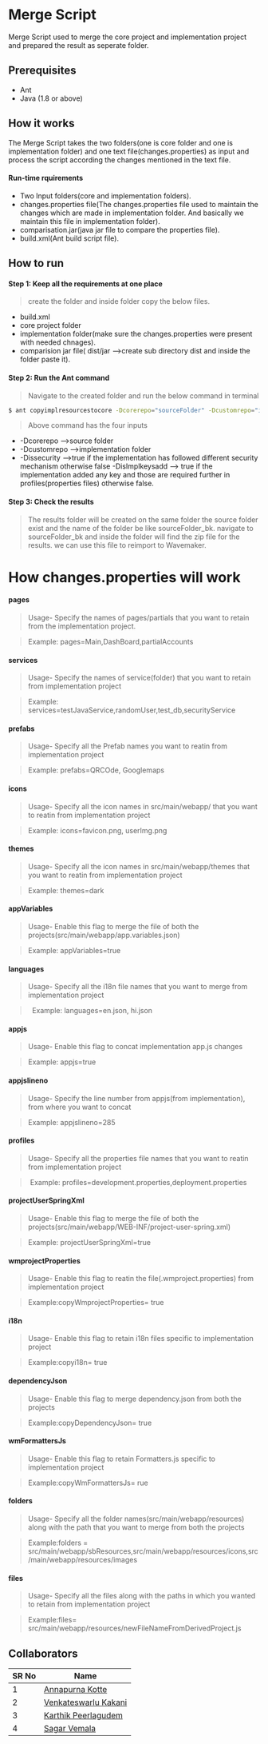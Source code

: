 # Merge Script

Merge Script used to merge the core project and implementation project and prepared the result as seperate folder.

## Prerequisites
- Ant 
- Java (1.8 or above)

## How it works
The Merge Script takes the two folders(one is core folder and one is implementation folder) and one text file(changes.properties) as input and process the script according the changes mentioned in the text file.

#### Run-time rquirements
- Two Input folders(core and implementation folders).
- changes.properties file(The changes.properties file used to maintain the changes which are made in implementation folder. And basically we maintain this file in implementation folder).
- comparisation.jar(java jar file to compare the properties file).
- build.xml(Ant build script file).


## How to run

#### Step 1: Keep all the requirements at one place
> create the folder and inside folder copy the below files.
- build.xml
- core project folder
- implementation folder(make sure the changes.properties were present with needed chnages).
- comparision jar file( dist/jar -->create sub directory dist and inside the folder paste it).

#### Step 2: Run the Ant command
> Navigate to the created folder and run the below command in terminal
``` bash
$ ant copyimplresourcestocore -Dcorerepo="sourceFolder" -Dcustomrepo="implementation" -Dissecurity="false" -DisImplkeysadd="true"
```
> Above command has the four inputs
- -Dcorerepo -->source folder
- -Dcustomrepo -->implementation folder
- -Dissecurity -->true if the implementation has followed different security mechanism otherwise false
-DisImplkeysadd --> true if the implementation added any key and those are required further in profiles(properties files) otherwise false.

#### Step 3: Check the results
> The results folder will be created on the same folder the source folder exist and the name of the folder be like sourceFolder_bk.
> navigate to sourceFolder_bk and inside the folder will find the zip file for the results.
> we can use this file to reimport to Wavemaker.



# How changes.properties will work

#### pages
> Usage- Specify the names of pages/partials that you want to retain from the implementation project.

>   Example: pages=Main,DashBoard,partialAccounts

#### services
> Usage- Specify the names of service(folder) that you want to retain from implementation project

>   Example: services=testJavaService,randomUser,test_db,securityService

#### prefabs
> Usage- Specify all the Prefab names you want to reatin from implementation project

>   Example: prefabs=QRCOde, Googlemaps

#### icons
> Usage- Specify all the icon names in src/main/webapp/ that you want to reatin from implementation project

>   Example: icons=favicon.png, userImg.png

#### themes
> Usage- Specify all the icon names in src/main/webapp/themes that you want to reatin from implementation project

>   Example: themes=dark

#### appVariables
>  Usage- Enable this flag to merge the file of both the projects(src/main/webapp/app.variables.json)

>   Example: appVariables=true

#### languages
>  Usage-  Specify all the i18n file names that you want to merge from implementation project

>   Example: languages=en.json, hi.json

#### appjs
>  Usage- Enable this flag to concat implementation app.js changes

>   Example: appjs=true

#### appjslineno
>  Usage- Specify the line number from appjs(from implementation), from where you want to concat 

>   Example: appjslineno=285

#### profiles
>  Usage- Specify all the properties file names that you want to reatin from implementation project

>  Example: profiles=development.properties,deployment.properties

#### projectUserSpringXml
>  Usage- Enable this flag to merge the file of both the projects(src/main/webapp/WEB-INF/project-user-spring.xml)

>   Example: projectUserSpringXml=true

#### wmprojectProperties
>  Usage- Enable this flag to reatin the file(.wmproject.properties) from implementation project

>   Example:copyWmprojectProperties= true

#### i18n
>  Usage- Enable this flag to retain i18n files specific to implementation project

>   Example:copyi18n= true

#### dependencyJson
>  Usage- Enable this flag to merge dependency.json from both the projects

>   Example:copyDependencyJson= true


#### wmFormattersJs
>  Usage- Enable this flag to retain Formatters.js specific to implementation project

>   Example:copyWmFormattersJs= rue

#### folders
> Usage- Specify all the folder names(src/main/webapp/resources) along with the path that you want to merge from both the projects

>   Example:folders = src/main/webapp/sbResources,src/main/webapp/resources/icons,src/main/webapp/resources/images

#### files
> Usage- Specify all the files along with the paths in which you wanted to retain from implementation project

>   Example:files= src/main/webapp/resources/newFileNameFromDerivedProject.js

## Collaborators


| SR No | Name                                                                                                                     |
| ----- | -------------------------------------------------------------------------------------------------------------------------------------- |
| 1     | [ Annapurna Kotte](https://github.com/Annapurna-Kotte)
| 2     | [  Venkateswarlu Kakani](https://github.com/wm-venkateshkakani)
| 3     | [ Karthik Peerlagudem](https://github.com/krthk-peerlagudem)   
| 4     | [ Sagar Vemala](https://github.com/wm-sagarvemala)